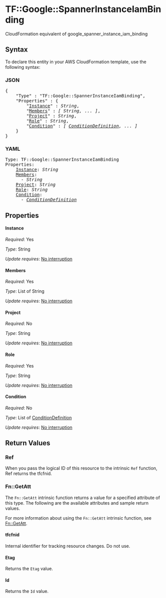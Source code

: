 # TF::Google::SpannerInstanceIamBinding

CloudFormation equivalent of google_spanner_instance_iam_binding

## Syntax

To declare this entity in your AWS CloudFormation template, use the following syntax:

### JSON

<pre>
{
    "Type" : "TF::Google::SpannerInstanceIamBinding",
    "Properties" : {
        "<a href="#instance" title="Instance">Instance</a>" : <i>String</i>,
        "<a href="#members" title="Members">Members</a>" : <i>[ String, ... ]</i>,
        "<a href="#project" title="Project">Project</a>" : <i>String</i>,
        "<a href="#role" title="Role">Role</a>" : <i>String</i>,
        "<a href="#condition" title="Condition">Condition</a>" : <i>[ <a href="conditiondefinition.md">ConditionDefinition</a>, ... ]</i>
    }
}
</pre>

### YAML

<pre>
Type: TF::Google::SpannerInstanceIamBinding
Properties:
    <a href="#instance" title="Instance">Instance</a>: <i>String</i>
    <a href="#members" title="Members">Members</a>: <i>
      - String</i>
    <a href="#project" title="Project">Project</a>: <i>String</i>
    <a href="#role" title="Role">Role</a>: <i>String</i>
    <a href="#condition" title="Condition">Condition</a>: <i>
      - <a href="conditiondefinition.md">ConditionDefinition</a></i>
</pre>

## Properties

#### Instance

_Required_: Yes

_Type_: String

_Update requires_: [No interruption](https://docs.aws.amazon.com/AWSCloudFormation/latest/UserGuide/using-cfn-updating-stacks-update-behaviors.html#update-no-interrupt)

#### Members

_Required_: Yes

_Type_: List of String

_Update requires_: [No interruption](https://docs.aws.amazon.com/AWSCloudFormation/latest/UserGuide/using-cfn-updating-stacks-update-behaviors.html#update-no-interrupt)

#### Project

_Required_: No

_Type_: String

_Update requires_: [No interruption](https://docs.aws.amazon.com/AWSCloudFormation/latest/UserGuide/using-cfn-updating-stacks-update-behaviors.html#update-no-interrupt)

#### Role

_Required_: Yes

_Type_: String

_Update requires_: [No interruption](https://docs.aws.amazon.com/AWSCloudFormation/latest/UserGuide/using-cfn-updating-stacks-update-behaviors.html#update-no-interrupt)

#### Condition

_Required_: No

_Type_: List of <a href="conditiondefinition.md">ConditionDefinition</a>

_Update requires_: [No interruption](https://docs.aws.amazon.com/AWSCloudFormation/latest/UserGuide/using-cfn-updating-stacks-update-behaviors.html#update-no-interrupt)

## Return Values

### Ref

When you pass the logical ID of this resource to the intrinsic `Ref` function, Ref returns the tfcfnid.

### Fn::GetAtt

The `Fn::GetAtt` intrinsic function returns a value for a specified attribute of this type. The following are the available attributes and sample return values.

For more information about using the `Fn::GetAtt` intrinsic function, see [Fn::GetAtt](https://docs.aws.amazon.com/AWSCloudFormation/latest/UserGuide/intrinsic-function-reference-getatt.html).

#### tfcfnid

Internal identifier for tracking resource changes. Do not use.

#### Etag

Returns the <code>Etag</code> value.

#### Id

Returns the <code>Id</code> value.

